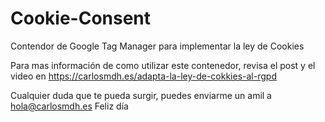 # Cookie-Consent
Contendor de Google Tag Manager para implementar la ley de Cookies

Para mas información de como utilizar este contenedor, revisa el post y 
el video en https://carlosmdh.es/adapta-la-ley-de-cokkies-al-rgpd

Cualquier duda que te pueda surgir, puedes enviarme un amil a hola@carlosmdh.es
Feliz día
